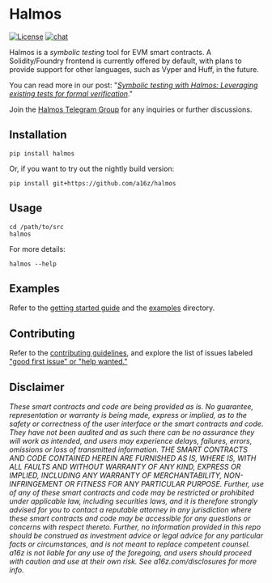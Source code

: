 # Halmos

[![License](https://img.shields.io/github/license/a16z/halmos)](https://github.com/a16z/halmos/blob/main/LICENSE)
[![chat](https://img.shields.io/badge/chat-telegram-blue)](https://t.me/+4UhzHduai3MzZmUx)

Halmos is a _symbolic testing_ tool for EVM smart contracts. A Solidity/Foundry frontend is currently offered by default, with plans to provide support for other languages, such as Vyper and Huff, in the future.

You can read more in our post: "_[Symbolic testing with Halmos: Leveraging existing tests for formal verification][post]_."

Join the [Halmos Telegram Group][chat] for any inquiries or further discussions.

[post]: <https://a16zcrypto.com/symbolic-testing-with-halmos-leveraging-existing-tests-for-formal-verification/>
[chat]: <https://t.me/+4UhzHduai3MzZmUx>

## Installation
 
```
pip install halmos
```

Or, if you want to try out the nightly build version:
```
pip install git+https://github.com/a16z/halmos
```

## Usage

```
cd /path/to/src
halmos
```

For more details:
```
halmos --help
```

## Examples

Refer to the [getting started guide](docs/getting-started.md) and the [examples](examples/README.md) directory.

## Contributing

Refer to the [contributing guidelines](CONTRIBUTING.md), and explore the list of issues labeled ["good first issue" or "help wanted."][issues]

[issues]: <https://github.com/a16z/halmos/issues?q=is%3Aopen+is%3Aissue+label%3A%22good+first+issue%22%2C%22help+wanted%22>

## Disclaimer

_These smart contracts and code are being provided as is. No guarantee, representation or warranty is being made, express or implied, as to the safety or correctness of the user interface or the smart contracts and code. They have not been audited and as such there can be no assurance they will work as intended, and users may experience delays, failures, errors, omissions or loss of transmitted information. THE SMART CONTRACTS AND CODE CONTAINED HEREIN ARE FURNISHED AS IS, WHERE IS, WITH ALL FAULTS AND WITHOUT WARRANTY OF ANY KIND, EXPRESS OR IMPLIED, INCLUDING ANY WARRANTY OF MERCHANTABILITY, NON-INFRINGEMENT OR FITNESS FOR ANY PARTICULAR PURPOSE. Further, use of any of these smart contracts and code may be restricted or prohibited under applicable law, including securities laws, and it is therefore strongly advised for you to contact a reputable attorney in any jurisdiction where these smart contracts and code may be accessible for any questions or concerns with respect thereto. Further, no information provided in this repo should be construed as investment advice or legal advice for any particular facts or circumstances, and is not meant to replace competent counsel. a16z is not liable for any use of the foregoing, and users should proceed with caution and use at their own risk. See a16z.com/disclosures for more info._
